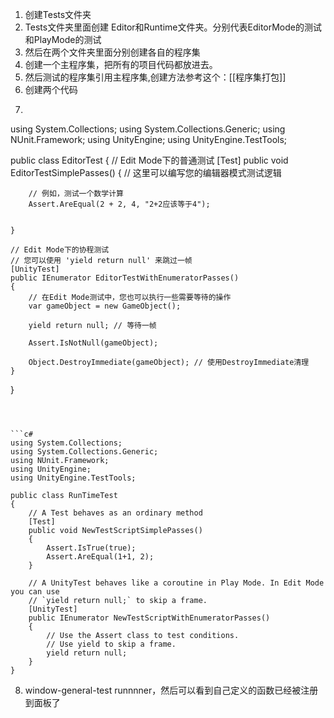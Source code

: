 
1. 创建Tests文件夹
2. Tests文件夹里面创建 Editor和Runtime文件夹。分别代表EditorMode的测试和PlayMode的测试
3. 然后在两个文件夹里面分别创建各自的程序集
4. 创建一个主程序集，把所有的项目代码都放进去。
5. 然后测试的程序集引用主程序集,创建方法参考这个：[[程序集打包]]
6. 创建两个代码
7. 
	```c#
using System.Collections;
using System.Collections.Generic;
using NUnit.Framework;
using UnityEngine;
using UnityEngine.TestTools;

public class EditorTest
{
    // Edit Mode下的普通测试
    [Test]
    public void EditorTestSimplePasses()
    {
        // 这里可以编写您的编辑器模式测试逻辑

        // 例如，测试一个数学计算
        Assert.AreEqual(2 + 2, 4, "2+2应该等于4");
        

    }

    // Edit Mode下的协程测试
    // 您可以使用 'yield return null' 来跳过一帧
    [UnityTest]
    public IEnumerator EditorTestWithEnumeratorPasses()
    {
        // 在Edit Mode测试中，您也可以执行一些需要等待的操作
        var gameObject = new GameObject();
        
        yield return null; // 等待一帧

        Assert.IsNotNull(gameObject);
        
        Object.DestroyImmediate(gameObject); // 使用DestroyImmediate清理
    }
}

```



```c#
using System.Collections;
using System.Collections.Generic;
using NUnit.Framework;
using UnityEngine;
using UnityEngine.TestTools;

public class RunTimeTest
{
    // A Test behaves as an ordinary method
    [Test]
    public void NewTestScriptSimplePasses()
    {
        Assert.IsTrue(true);
        Assert.AreEqual(1+1, 2);
    }

    // A UnityTest behaves like a coroutine in Play Mode. In Edit Mode you can use
    // `yield return null;` to skip a frame.
    [UnityTest]
    public IEnumerator NewTestScriptWithEnumeratorPasses()
    {
        // Use the Assert class to test conditions.
        // Use yield to skip a frame.
        yield return null;
    }
}

```




8. window-general-test runnnner，然后可以看到自己定义的函数已经被注册到面板了
